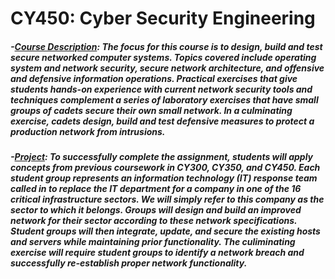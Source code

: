 # CY450: Cyber Security Engineering

##### -<ins>Course Description</ins>: The focus for this course is to design, build and test secure networked computer systems. Topics covered include operating system and network security, secure network architecture, and offensive and defensive information operations. Practical exercises that give students hands-on experience with current network security tools and techniques complement a series of laboratory exercises that have small groups of cadets secure their own small network. In a culminating exercise, cadets design, build and test defensive measures to protect a production network from intrusions.
##### -<ins>Project</ins>: To successfully complete the assignment, students will apply concepts from previous coursework in CY300, CY350, and CY450. Each student group represents an information technology (IT) response team called in to replace the IT department for a company in one of the 16 critical infrastructure sectors. We will simply refer to this company as the sector to which it belongs. Groups will design and build an improved network for their sector according to these network specifications.  Student groups will then integrate, update, and secure the existing hosts and servers while maintaining prior functionality. The culiminating exercise will require student groups to identify a network breach and successfully re-establish proper network functionality.
